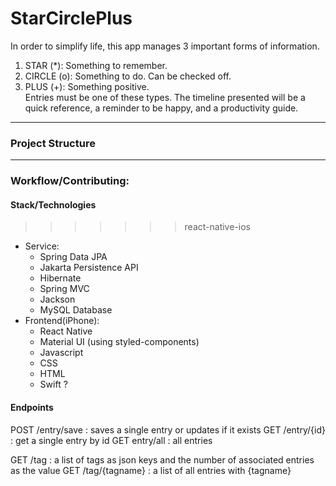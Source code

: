 # StarCirclePlus #

In order to simplify life, this app manages 3 important forms of information.  
1. STAR (*): Something to remember.  
2. CIRCLE (o): Something to do. Can be checked off.  
3. PLUS (+): Something positive.  
Entries must be one of these types. The timeline presented will be a quick reference, a reminder to be happy, and a productivity guide.


----------------------
### Project Structure ###



--------------------------
### Workflow/Contributing: ###


#### Stack/Technologies
>>>>>>> react-native-ios
+ Service:
    - Spring Data JPA
    - Jakarta Persistence API
    - Hibernate
    - Spring MVC
    - Jackson
    - MySQL Database
+ Frontend(iPhone):
    - React Native
    - Material UI (using styled-components)
    - Javascript
    - CSS
    - HTML
    - Swift ?

#### Endpoints
POST /entry/save : saves a single entry or updates if it exists
GET /entry/{id} : get a single entry by id
GET entry/all : all entries

GET /tag : a list of tags as json keys and the number of associated entries as the value
GET /tag/{tagname} : a list of all entries with {tagname}


